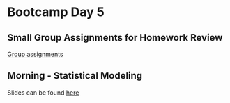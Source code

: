 # Bootcamp Day 5

## Small Group Assignments for Homework Review

[Group assignments](https://github.com/bxlab/cmdb-quantbio/blob/main/resources/small_group_assignments/small_group_day4_evening.md)

## Morning - Statistical Modeling

Slides can be found [here](https://docs.google.com/presentation/d/1GRB69Vd9T0Rc7USsuP80GVWdpxa5KWKoT_iWX30gOe0/edit#slide=id.p)

<!-- 
[Zoom recording of lecture]()

## Lunch Assignment: Linear Regression

[Lunch Assignment](https://bxlab.github.io/cmdb-quantbio/assignments/bootcamp/statistical_modeling/assignment/)

## Small Group Assignments for Lunch Assignment

[Small group assignments for discussion of lunch exercises]()

## Afternoon - Review!

## Homework Assignment: Get some sleep :)

## Daily Reflection

Please fill out [this google form](https://forms.gle/kPy6BiZDb9SQfSsW7) this evening after class. -->
